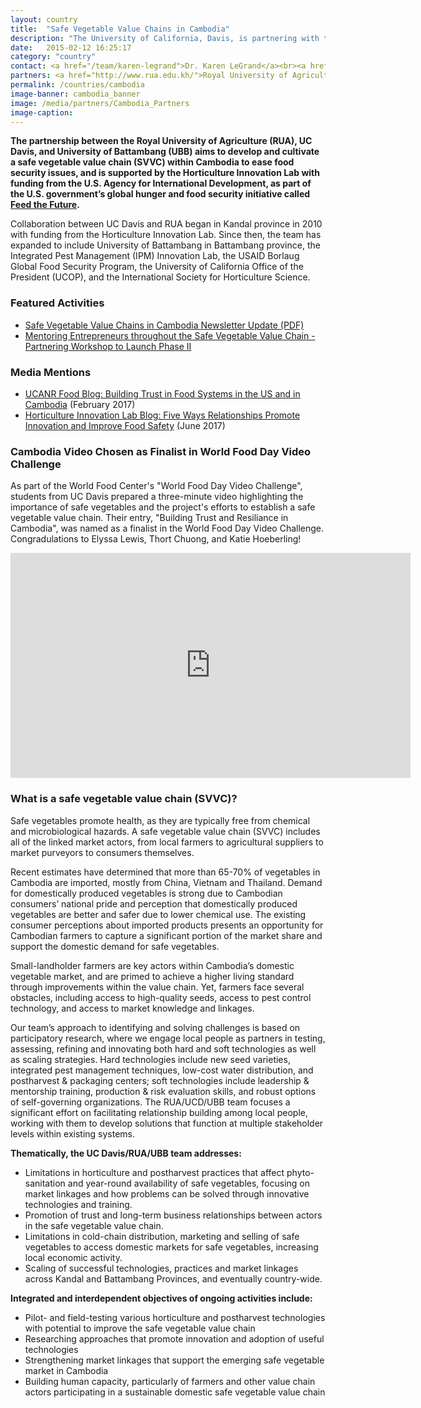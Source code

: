 ```yaml
---
layout: country
title:  "Safe Vegetable Value Chains in Cambodia"
description: "The University of California, Davis, is partnering with the Royal University of Agriculture and University of Battambang to assist Cambodian small-landholder farmers, linking farm production to market demand. "
date:   2015-02-12 16:25:17
category: "country"
contact: <a href="/team/karen-legrand">Dr. Karen LeGrand</a><br><a href="/team/glenn-young">Dr. Glenn Young</a><br><a href="/team/cary-trexler">Dr. Cary Trexler</a><br><a href="/team/g-david-miller">Dr. David Miller</a><br><a href="/team/james-e-hill">Dr. Jim Hill</a><br>
partners: <a href="http://www.rua.edu.kh/">Royal University of Agriculture, Phnom Penh</a><br><a href="http://ubb.edu.kh/">University of Battambang</a><br><a href="http://horticulture.ucdavis.edu/main/projects/cambodia-safe-vegetables.html">Horticulture Innovation Lab</a><br><a href="http://www.oired.vt.edu/ipmil/">Integrated Pest Management (IPM) Innovation Lab</a><br><a href="http://www.ucop.edu/">University of California Office of the President</a><br>
permalink: /countries/cambodia
image-banner: cambodia_banner
image: /media/partners/Cambodia_Partners
image-caption:
---
```


<b>The partnership between the Royal University of Agriculture (RUA), UC Davis, and University of Battambang (UBB) aims to develop and cultivate a safe vegetable value chain (SVVC) within Cambodia to ease food security issues, and is supported by the Horticulture Innovation Lab with funding from the U.S. Agency for International Development, as part of the U.S. government’s global hunger and food security initiative called <a href="https://feedthefuture.gov/">Feed the Future</a>.</b><br>

Collaboration between UC Davis and RUA began in Kandal province in 2010 with funding from the Horticulture Innovation Lab. Since then, the team has expanded to include University of Battambang in Battambang province, the Integrated Pest Management (IPM) Innovation Lab, the USAID Borlaug Global Food Security Program, the University of California Office of the President (UCOP), and the International Society for Horticulture Science. <br>

### Featured Activities
- <a target="_blank" href="/media/files/Cambodia_value_chains_Newsletter.pdf"> Safe Vegetable Value Chains in Cambodia Newsletter Update (PDF)</a><br>
- <a href= "/profiles/Cambodia/SVVC_entrepreneurship">Mentoring Entrepreneurs throughout the Safe Vegetable Value Chain - Partnering Workshop to Launch Phase II</a><br>

### Media Mentions
- <a href="http://ucanr.edu/blogs/blogcore/postdetail.cfm?postnum=23237">UCANR Food Blog: Building Trust in Food Systems in the US and in Cambodia</a> (February 2017) <br>
- <a href="https://blog.horticulture.ucdavis.edu/2017/06/5-ways-relationships-promote-innovation-food-safety/">Horticulture Innovation Lab Blog: Five Ways Relationships Promote Innovation and Improve Food Safety</a> (June 2017) <br>

### Cambodia Video Chosen as Finalist in World Food Day Video Challenge
As part of the World Food Center's "World Food Day Video Challenge", students from UC Davis prepared a three-minute video highlighting the importance of safe vegetables and the project's efforts to establish a safe vegetable value chain. Their entry, "Building Trust and Resiliance in Cambodia", was named as a finalist in the World Food Day Video Challenge. Congradulations to Elyssa Lewis, Thort Chuong, and Katie Hoeberling!

<iframe width="640" height="360" src="https://www.youtube.com/embed/M9QeU2O-8cU" frameborder="0" allowfullscreen></iframe><br>

### What is a safe vegetable value chain (SVVC)?
Safe vegetables promote health, as they are typically free from chemical and microbiological hazards. A safe vegetable value chain (SVVC) includes all of the linked market actors, from local farmers to agricultural suppliers to market purveyors to consumers themselves. <br>

Recent estimates have determined that more than 65-70% of vegetables in Cambodia are imported, mostly from China, Vietnam and Thailand. Demand for domestically produced vegetables is strong due to Cambodian consumers’ national pride and perception that domestically produced vegetables are better and safer due to lower chemical use. The existing consumer perceptions about imported products presents an opportunity for Cambodian farmers to capture a significant portion of the market share and support the domestic demand for safe vegetables. <br>

Small-landholder farmers are key actors within Cambodia’s domestic vegetable market, and are primed to achieve a higher living standard through improvements within the value chain. Yet, farmers face several obstacles, including access to high-quality seeds, access to pest control technology, and access to market knowledge and linkages. <br>

Our team’s approach to identifying and solving challenges is based on participatory research, where we engage local people as partners in testing, assessing, refining and innovating both hard and soft technologies as well as scaling strategies. Hard technologies include new seed varieties, integrated pest management techniques, low-cost water distribution, and postharvest & packaging centers; soft technologies include leadership & mentorship training, production & risk evaluation skills, and robust options of self-governing organizations. The RUA/UCD/UBB team focuses a significant effort on facilitating relationship building among local people, working with them to develop solutions that function at multiple stakeholder levels within existing systems. <br>

<b>Thematically, the UC Davis/RUA/UBB team addresses:</b>
-	Limitations in horticulture and postharvest practices that affect phyto-sanitation and year-round availability of safe vegetables, focusing on market linkages and how problems can be solved through innovative technologies and training.
-	Promotion of trust and long-term business relationships between actors in the safe vegetable value chain.
-	Limitations in cold-chain distribution, marketing and selling of safe vegetables to access domestic markets for safe vegetables, increasing local economic activity.
-	Scaling of successful technologies, practices and market linkages across Kandal and Battambang Provinces, and eventually country-wide. <br>

<b>Integrated and interdependent objectives of ongoing activities include:</b>
-	Pilot- and field-testing various horticulture and postharvest technologies with potential to improve the safe vegetable value chain
-	Researching approaches that promote innovation and adoption of useful technologies
-	Strengthening market linkages that support the emerging safe vegetable market in Cambodia
-	Building human capacity, particularly of farmers and other value chain actors participating in a sustainable domestic safe vegetable value chain




<!--
<div class="relatedprojects">

<h3>Related Activities</h3>
	{% for post in site.tags.cambodia limit:3 %}
	<a class="post-link" href="{{ post.url | prepend: site.baseurl }}">
	    <div class="relatedprojects__card">
	        <h4>
	              {{ post.title }}
	            </h4>
	        <p class="feed-description">{{ post.description }}</p>
	        <p class="primary-color">Learn More</p>
	    </div>
    </a>
    {% endfor %}
</div>   -->
